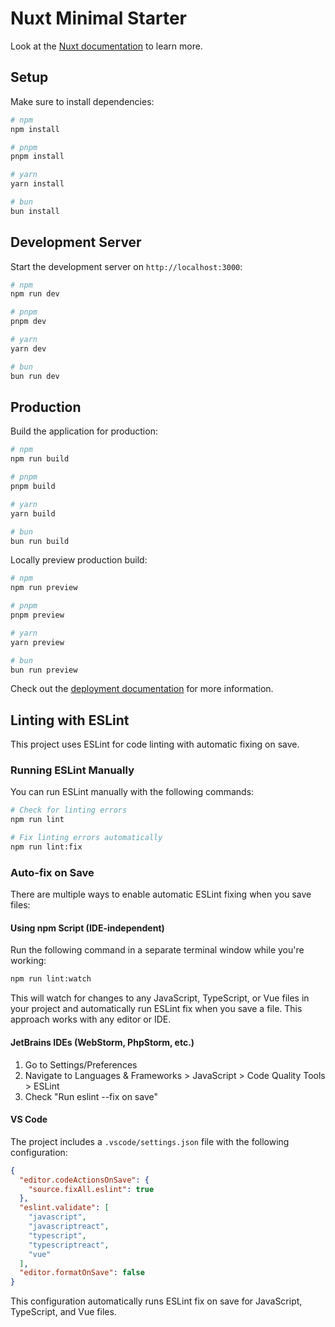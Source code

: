 # Nuxt Minimal Starter

Look at the [Nuxt documentation](https://nuxt.com/docs/getting-started/introduction) to learn more.

## Setup

Make sure to install dependencies:

```bash
# npm
npm install

# pnpm
pnpm install

# yarn
yarn install

# bun
bun install
```

## Development Server

Start the development server on `http://localhost:3000`:

```bash
# npm
npm run dev

# pnpm
pnpm dev

# yarn
yarn dev

# bun
bun run dev
```

## Production

Build the application for production:

```bash
# npm
npm run build

# pnpm
pnpm build

# yarn
yarn build

# bun
bun run build
```

Locally preview production build:

```bash
# npm
npm run preview

# pnpm
pnpm preview

# yarn
yarn preview

# bun
bun run preview
```

Check out the [deployment documentation](https://nuxt.com/docs/getting-started/deployment) for more information.

## Linting with ESLint

This project uses ESLint for code linting with automatic fixing on save.

### Running ESLint Manually

You can run ESLint manually with the following commands:

```bash
# Check for linting errors
npm run lint

# Fix linting errors automatically
npm run lint:fix
```

### Auto-fix on Save

There are multiple ways to enable automatic ESLint fixing when you save files:

#### Using npm Script (IDE-independent)

Run the following command in a separate terminal window while you're working:

```bash
npm run lint:watch
```

This will watch for changes to any JavaScript, TypeScript, or Vue files in your project and automatically run ESLint fix when you save a file. This approach works with any editor or IDE.

#### JetBrains IDEs (WebStorm, PhpStorm, etc.)

1. Go to Settings/Preferences
2. Navigate to Languages & Frameworks > JavaScript > Code Quality Tools > ESLint
3. Check "Run eslint --fix on save"

#### VS Code

The project includes a `.vscode/settings.json` file with the following configuration:

```json
{
  "editor.codeActionsOnSave": {
    "source.fixAll.eslint": true
  },
  "eslint.validate": [
    "javascript",
    "javascriptreact",
    "typescript",
    "typescriptreact",
    "vue"
  ],
  "editor.formatOnSave": false
}
```

This configuration automatically runs ESLint fix on save for JavaScript, TypeScript, and Vue files.
